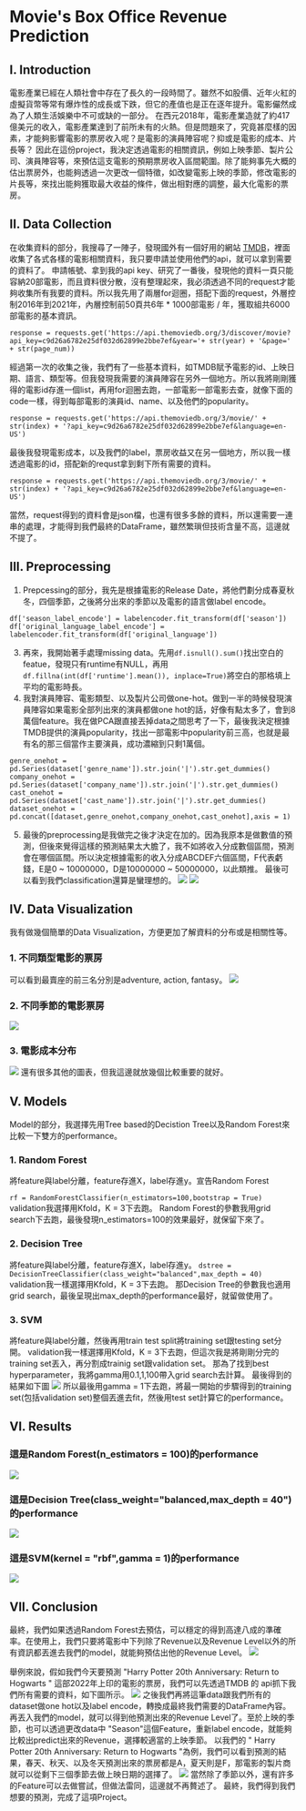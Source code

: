 # Movie's Box Office Revenue Prediction
## I. Introduction
電影產業已經在人類社會中存在了長久的一段時間了。雖然不如股價、近年火紅的虛擬貨幣等常有爆炸性的成長或下跌，但它的產值也是正在逐年提升。電影儼然成為了人類生活娛樂中不可或缺的一部分。
在西元2018年，電影產業造就了約417億美元的收入，電影產業達到了前所未有的火熱。但是問題來了，究竟甚麼樣的因素，才能夠影響電影的票房收入呢？是電影的演員陣容呢？抑或是電影的成本、片長等？
因此在這份project，我決定透過電影的相關資訊，例如上映季節、製片公司、演員陣容等，來預估這支電影的預期票房收入區間範圍。除了能夠事先大概的估出票房外，也能夠透過一次更改一個特徵，如改變電影上映的季節，修改電影的片長等，來找出能夠獲取最大收益的條件，做出相對應的調整，最大化電影的票房。
## II. Data Collection
在收集資料的部分，我搜尋了一陣子，發現國外有一個好用的網站 [TMDB](https://www.themoviedb.org/?language=zh-TW)，裡面收集了各式各樣的電影相關資料，我只要申請並使用他們的api，就可以拿到需要的資料了。
申請帳號、拿到我的api key、研究了一番後，發現他的資料一頁只能容納20部電影，而且資料很分散，沒有整理起來，我必須透過不同的request才能夠收集所有我要的資料。所以我先用了兩層for迴圈，搭配下面的request，外層控制2016年到2021年，內層控制前50頁共6年 * 1000部電影 / 年，獲取組共6000部電影的基本資訊。
```
response = requests.get('https://api.themoviedb.org/3/discover/movie?api_key=c9d26a6782e25df032d62899e2bbe7ef&year='+ str(year) + '&page=' + str(page_num))
```

經過第一次的收集之後，我們有了一些基本資料，如TMDB賦予電影的id、上映日期、語言、類型等。但我發現我需要的演員陣容在另外一個地方。所以我將剛剛獲得的電影id存進一個list，再用for迴圈去跑，一部電影一部電影去查，就像下面的code一樣，得到每部電影的演員id、name、以及他們的popularity。
```
response = requests.get('https://api.themoviedb.org/3/movie/' + str(index) + '?api_key=c9d26a6782e25df032d62899e2bbe7ef&language=en-US')
```
最後我發現電影成本，以及我們的label，票房收益又在另一個地方，所以我一樣透過電影的id，搭配新的requst拿到剩下所有需要的資料。
```
response = requests.get('https://api.themoviedb.org/3/movie/' + str(index) + '?api_key=c9d26a6782e25df032d62899e2bbe7ef&language=en-US')
```
當然，request得到的資料會是json檔，也還有很多多餘的資料，所以還需要一連串的處理，才能得到我們最終的DataFrame，雖然繁瑣但技術含量不高，這邊就不提了。
## III. Preprocessing
1. Prepcessing的部分，我先是根據電影的Release Date，將他們劃分成春夏秋冬，四個季節，之後將分出來的季節以及電影的語言做label encode。
```
df['season_label_encode'] = labelencoder.fit_transform(df['season'])
df['original_language_label_encode'] = labelencoder.fit_transform(df['original_language'])
```
3. 再來，我開始著手處理missing data。先用`df.isnull().sum()`找出空白的featue，發現只有runtime有NULL，再用`df.fillna(int(df['runtime'].mean()), inplace=True)`將空白的那格填上平均的電影時長。
4. 我對演員陣容、電影類型、以及製片公司做one-hot。做到一半的時候發現演員陣容如果電影全部列出來的演員都做one hot的話，好像有點太多了，會到8萬個feature。我在做PCA跟直接丟掉data之間思考了一下，最後我決定根據TMDB提供的演員popularity，找出一部電影中popularity前三高，也就是最有名的那三個當作主要演員，成功濃縮到只剩1萬個。
```
genre_onehot = pd.Series(dataset['genre_name']).str.join('|').str.get_dummies()
company_onehot = pd.Series(dataset['company_name']).str.join('|').str.get_dummies()
cast_onehot = pd.Series(dataset['cast_name']).str.join('|').str.get_dummies()
dataset_onehot = pd.concat([dataset,genre_onehot,company_onehot,cast_onehot],axis = 1)
```
5. 最後的preprocessing是我做完之後才決定在加的。因為我原本是做數值的預測，但後來覺得這樣的預測結果太大膽了，我不如將收入分成數個區間，預測會在哪個區間。所以決定根據電影的收入分成ABCDEF六個區間，F代表虧錢，E是0 ~ 10000000，D是10000000 ~ 50000000，以此類推。
最後可以看到我們classification還算是蠻理想的。
![](https://i.imgur.com/05JsjLL.png)
![](https://i.imgur.com/LY8A3R0.png)

## IV. Data Visualization
我有做幾個簡單的Data Visualization，方便更加了解資料的分布或是相關性等。
### 1. 不同類型電影的票房
可以看到最賣座的前三名分別是adventure, action, fantasy。
![](https://i.imgur.com/DL8J4hZ.png)
### 2. 不同季節的電影票房
![](https://i.imgur.com/3GVd4Wg.png)
### 3. 電影成本分布
![](https://i.imgur.com/i1mH8ze.png)
還有很多其他的圖表，但我這邊就放幾個比較重要的就好。


## V. Models
Model的部分，我選擇先用Tree based的Decistion Tree以及Random Forest來比較一下雙方的performance。
### 1. Random Forest
將feature與label分離，feature存進X，label存進y。宣告Random Forest

`rf = RandomForestClassifier(n_estimators=100,bootstrap = True)`
validation我選擇用Kfold，K = 3下去跑。
Random Forest的參數我用grid search下去跑，最後發現n_estimators=100的效果最好，就保留下來了。

### 2. Decision Tree
將feature與label分離，feature存進X，label存進y。
`dstree = DecisionTreeClassifier(class_weight="balanced",max_depth = 40)`
validation我一樣選擇用Kfold，K = 3下去跑。
那Decision Tree的參數我也適用grid search，最後呈現出max_depth的performance最好，就留做使用了。
### 3. SVM
將feature與label分離，然後再用train test split將training set跟testing set分開。
validation我一樣選擇用Kfold，K = 3下去跑，但這次我是將剛剛分完的training set丟入，再分割成trainig set跟validation set。
那為了找到best hyperparameter，我將gamma用0.1,1,100帶入grid search去計算。
最後得到的結果如下圖
![](https://i.imgur.com/FSSUBHO.png)
所以最後用gamma = 1下去跑，將最一開始的步驟得到的training set(包括validation set)整個丟進去fit，然後用test set計算它的performance。

## VI. Results
### 這是Random Forest(n_estimators = 100)的performance
![](https://i.imgur.com/XfHm9En.png)

### 這是Decision Tree(class_weight="balanced,max_depth = 40")的performance
![](https://i.imgur.com/WDFDKaG.png)

### 這是SVM(kernel = "rbf",gamma = 1)的performance
![](https://i.imgur.com/56CL39M.png)




## VII. Conclusion
最終，我們如果透過Random Forest去預估，可以穩定的得到高達八成的準確率。在使用上，我們只要將電影中下列除了Revenue以及Revenue Level以外的所有資訊都丟進去我們的model，就能夠預估出他的Revenue Level。
![](https://i.imgur.com/lBkgdms.png)

舉例來說，假如我們今天要預測 "Harry Potter 20th Anniversary: Return to Hogwarts " 這部2022年上印的電影的票房，我們可以先透過TMDB 的 api抓下我們所有需要的資料，如下圖所示。
![](https://i.imgur.com/iQJZvIw.png)
之後我們再將這筆data跟我們所有的dataset做one hot以及label encode，轉換成最終我們需要的DataFrame內容。再丟入我們的model，就可以得到他預測出來的Revenue Level了。至於上映的季節，也可以透過更改data中 "Season"這個Feature，重新label encode，就能夠比較出predict出來的Revenue，選擇較適當的上映季節。
以我們的 " Harry Potter 20th Anniversary: Return to Hogwarts "為例，我們可以看到預測的結果，春天、秋天、以及冬天預測出來的票房都是A，夏天則是F，那電影的製片商就可以從剩下三個季節去做上映日期的選擇了。
![](https://i.imgur.com/R47tMsp.png)
當然除了季節以外，還有許多的Feature可以去做嘗試，但做法雷同，這邊就不再贅述了。
最終，我們得到我們想要的預測，完成了這項Project。


